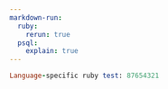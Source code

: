 ```yaml
---
markdown-run:
  ruby:
    rerun: true
  psql:
    explain: true
---
```


```ruby
Language-specific ruby test: 87654321
```


